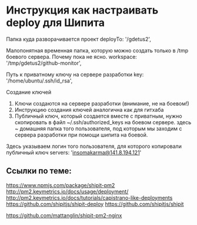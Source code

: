 
Инструкция как настраивать deploy для Шипита
===========================================

Папка куда разворачивается проект
deployTo: '/gdetus2',

Малопонятная временная папка, которую можно создать только в /tmp боевого сервера. Почему пока не ясно.
workspace: '/tmp/gdetus2/github-monitor',

Путь к приватному ключу на сервере разработки
key: '/home/ubuntu/.ssh/id_rsa',

Создание ключей
1) Ключи создаются на сервере разработки (внимание, не на боевом!)
2) Инструкцию создания ключей аналогична как для гитхаба
3) Публичный ключ, который создается вместе с приватным, нужно скопировать в файл ~/.ssh/authorized_keys на боевом сервере.
здесь ~ домашняя папка того пользователя, под которым мы заходим с сервера разработки при помощи шипита на боевой.

Здесь указываем логин того пользователя, для которого копировали публичный ключ
servers: 'insomakarma@141.8.194.121'


Ссылки по теме:
-----------------

https://www.npmjs.com/package/shipit-pm2
http://pm2.keymetrics.io/docs/usage/deployment/
http://pm2.keymetrics.io/docs/tutorials/capistrano-like-deployments
https://github.com/shipitjs/shipit-deploy
https://github.com/shipitjs/shipit

https://github.com/mattanglin/shipit-pm2-nginx